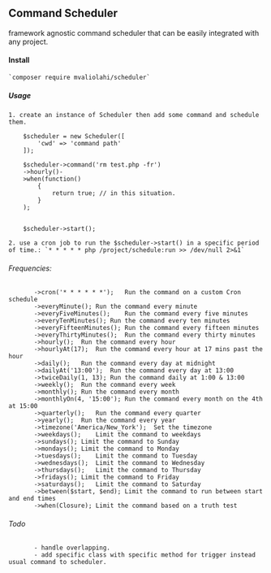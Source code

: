 ## Command Scheduler

framework agnostic command scheduler that can be easily integrated with any project. 

#### Install

    `composer require mvaliolahi/scheduler`
    
##### Usage

    1. create an instance of Scheduler then add some command and schedule them.
    
        $scheduler = new Scheduler([
            'cwd' => 'command path'
        ]);
        
        $scheduler->command('rm test.php -fr')
        ->hourly()-
        >when(function()
            {
                return true; // in this situation.
            }
        );
        
        
        $scheduler->start();
        
    2. use a cron job to run the $scheduler->start() in a specific period of time.: `* * * * * php /project/schedule:run >> /dev/null 2>&1`
    
    
###### Frequencies: 
           ->cron('* * * * * *');	Run the command on a custom Cron schedule
           ->everyMinute();	Run the command every minute
           ->everyFiveMinutes();	Run the command every five minutes
           ->everyTenMinutes();	Run the command every ten minutes
           ->everyFifteenMinutes();	Run the command every fifteen minutes
           ->everyThirtyMinutes();	Run the command every thirty minutes
           ->hourly();	Run the command every hour
           ->hourlyAt(17);	Run the command every hour at 17 mins past the hour
           ->daily();	Run the command every day at midnight
           ->dailyAt('13:00');	Run the command every day at 13:00
           ->twiceDaily(1, 13);	Run the command daily at 1:00 & 13:00
           ->weekly();	Run the command every week
           ->monthly();	Run the command every month
           ->monthlyOn(4, '15:00');	Run the command every month on the 4th at 15:00
           ->quarterly();	Run the command every quarter
           ->yearly();	Run the command every year
           ->timezone('America/New_York');	Set the timezone
           ->weekdays();	Limit the command to weekdays
           ->sundays();	Limit the command to Sunday
           ->mondays();	Limit the command to Monday
           ->tuesdays();	Limit the command to Tuesday
           ->wednesdays();	Limit the command to Wednesday
           ->thursdays();	Limit the command to Thursday
           ->fridays();	Limit the command to Friday
           ->saturdays();	Limit the command to Saturday
           ->between($start, $end);	Limit the command to run between start and end times
           ->when(Closure);	Limit the command based on a truth test
           
###### Todo
           
           - handle overlapping.
           - add specific class with specific method for trigger instead usual command to scheduler.